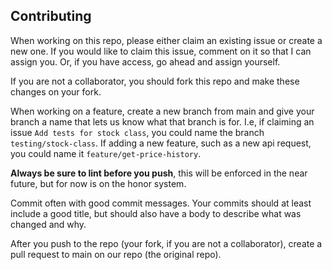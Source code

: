 ## Contributing
When working on this repo, please either claim an existing issue or create a new one. If you would like to claim this 
issue, comment on it so that I can assign you. Or, if you have access, go ahead and assign yourself.

If you are not a collaborator, you should fork this repo and make these changes on your fork.

When working on a feature, create a new branch from main and give your branch a name that lets us know what that branch
is for. I.e, if claiming an issue `Add tests for stock class`, you could name the branch `testing/stock-class`. If adding
a new feature, such as a new api request, you could name it `feature/get-price-history`.

**Always be sure to lint before you push**, this will be enforced in the near future, but for now is on the honor system.


Commit often with good commit messages. Your commits should at least include a good title, but should also have a body
to describe what was changed and why.

After you push to the repo (your fork, if you are not a collaborator), create a pull request to main on our repo
(the original repo).